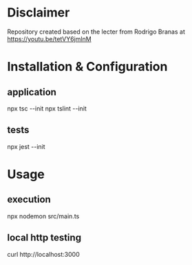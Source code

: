 # Disclaimer
Repository created based on the lecter from Rodrigo Branas at https://youtu.be/tetVY6jmlnM

# Installation & Configuration
## application
npx tsc --init
npx tslint --init

## tests
npx jest --init

# Usage
## execution
npx nodemon src/main.ts

## local http testing
curl http://localhost:3000
